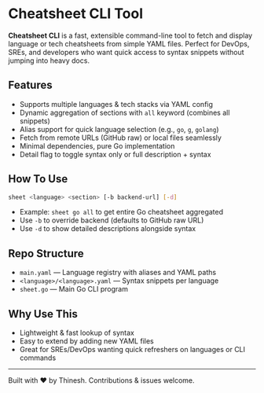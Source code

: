 # Cheatsheet CLI Tool

**Cheatsheet CLI** is a fast, extensible command-line tool to fetch and display language or tech cheatsheets from simple YAML files. Perfect for DevOps, SREs, and developers who want quick access to syntax snippets without jumping into heavy docs.

## Features
- Supports multiple languages & tech stacks via YAML config
- Dynamic aggregation of sections with `all` keyword (combines all snippets)
- Alias support for quick language selection (e.g., `go`, `g`, `golang`)
- Fetch from remote URLs (GitHub raw) or local files seamlessly
- Minimal dependencies, pure Go implementation
- Detail flag to toggle syntax only or full description + syntax

## How To Use
```bash
sheet <language> <section> [-b backend-url] [-d]
````

* Example: `sheet go all` to get entire Go cheatsheet aggregated
* Use `-b` to override backend (defaults to GitHub raw URL)
* Use `-d` to show detailed descriptions alongside syntax

## Repo Structure

* `main.yaml` — Language registry with aliases and YAML paths
* `<language>/<language>.yaml` — Syntax snippets per language
* `sheet.go` — Main Go CLI program

## Why Use This

* Lightweight & fast lookup of syntax
* Easy to extend by adding new YAML files
* Great for SREs/DevOps wanting quick refreshers on languages or CLI commands

---

Built with ❤️ by Thinesh.
Contributions & issues welcome.
